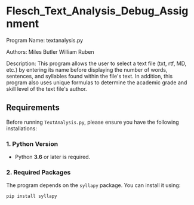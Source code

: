 # Flesch_Text_Analysis_Debug_Assignment

Program Name: textanalysis.py

Authors:
    Miles Butler
    William Ruben

Description:
    This program allows the user to select a text file (txt, rtf, MD, etc.) by entering its name before displaying the
    number of words, sentences, and syllables found within the file's text. In addition, this program also uses
    unique formulas to determine the academic grade and skill level of the text file's author.


## Requirements

Before running `TextAnalysis.py`, please ensure you have the following installations:

### **1. Python Version**
- Python **3.6** or later is required.

### **2. Required Packages**
The program depends on the `syllapy` package. You can install it using:

```sh
pip install syllapy